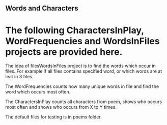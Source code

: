 ## Words and Characters

# The following CharactersInPlay, WordFrequencies and WordsInFiles projects are provided here.

The idea of filesWordsInFiles project is to find the words which occur in files. For example if all files contains specified word, or which words are at leat in 3 files.

The WordFrequencies counts how many unique words in file and find the word which occurs most often. 

The CharactersInPlay counts all characters from poem, shows who occurs most often and shows who occurs from X to Y times.

The default files for testing is in poems folder.
